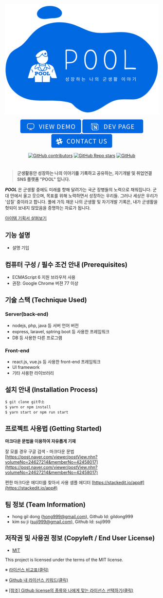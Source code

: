 <p align="center"><img src="Doc/imgs/TOP_LOGO.png"></p>
<p align="center">
	<a href="">
		<img src="Doc/imgs/btn_viewdemo.png" />
	</a>
	<a href="https://sable-drum-e05.notion.site/OSAM-cbc20c6efb6d466cb2c057926138eeb5">
		<img src="Doc/imgs/btn_devpage.png" />
	</a>
	<a href="osam21-ai-nightwork.slack.com">
		<img src="Doc/imgs/btn_contactus.png" />
	</a>
</p>

<p align="center">
	<a href="https://github.com/osamhack2021/AI_WEB_POOL_YD/graphs/contributors"><img alt="GitHub contributors" src="https://img.shields.io/github/contributors/osamhack2021/AI_WEB_POOL_YD"></a>
	<a href="https://github.com/osamhack2021/AI_WEB_POOL_YD/stargazers"><img alt="GitHub Repo stars" src="https://img.shields.io/github/stars/osamhack2021/AI_WEB_POOL_YD"></a>
	<a href="https://github.com/osamhack2021/AI_WEB_POOL_YD/blob/develop/LICENSE.md"><img alt="GitHub" src="https://img.shields.io/github/license/osamhack2021/AI_WEB_POOL_YD"></a>
</p>

#

> **군생활동안 성장하는 나의 이야기를 기록하고 공유하는, 자기개발 및 취업연결 SNS 플랫폼 "POOL" 입니다.**

***POOL*** 은 군생활 중에도 미래를 향해 달려가는 국군 장병들의 노력으로 채워집니다. 군대 안에서 울고 웃으며, 목표를 위해 노력하면서 성장하는 우리들. 그러나 세상은 우리가 '삽질' 중이라고 합니다. 풀에 가득 채운 나의 군생활 및 자기개발 기록은, 내가 군생활을 헛되이 보내지 않았음을 증명하는 자료가 됩니다.

[아이템 기획서 살펴보기](https://osam.kr/projectBlog/63/intro)


## 기능 설명
 - 설명 기입

## 컴퓨터 구성 / 필수 조건 안내 (Prerequisites)
* ECMAScript 6 지원 브라우저 사용
* 권장: Google Chrome 버젼 77 이상

## 기술 스택 (Technique Used) 
### Server(back-end)
 -  nodejs, php, java 등 서버 언어 버전 
 - express, laravel, sptring boot 등 사용한 프레임워크 
 - DB 등 사용한 다른 프로그램 
 
### Front-end
 -  react.js, vue.js 등 사용한 front-end 프레임워크 
 -  UI framework
 - 기타 사용한 라이브러리

## 설치 안내 (Installation Process)
```bash
$ git clone git주소
$ yarn or npm install
$ yarn start or npm run start
```

## 프로젝트 사용법 (Getting Started)
**마크다운 문법을 이용하여 자유롭게 기재**

잘 모를 경우
구글 검색 - 마크다운 문법
[https://post.naver.com/viewer/postView.nhn?volumeNo=24627214&memberNo=42458017](https://post.naver.com/viewer/postView.nhn?volumeNo=24627214&memberNo=42458017)

 편한 마크다운 에디터를 찾아서 사용
 샘플 에디터 [https://stackedit.io/app#](https://stackedit.io/app#)
 
## 팀 정보 (Team Information)
- hong gil dong (hong999@gmail.com), Github Id: gildong999
- kim su ji (suji999@gmail.com), Github Id: suji999

## 저작권 및 사용권 정보 (Copyleft / End User License)
 * [MIT](https://github.com/osam2020-WEB/Sample-ProjectName-TeamName/blob/master/license.md)

This project is licensed under the terms of the MIT license.

※ [라이선스 비교표(클릭)](https://olis.or.kr/license/compareGuide.do)

※ [Github 내 라이선스 키워드(클릭)](https://docs.github.com/en/github/creating-cloning-and-archiving-repositories/creating-a-repository-on-github/licensing-a-repository)

※ [\[참조\] Github license의 종류와 나에게 맞는 라이선스 선택하기(클릭)](https://flyingsquirrel.medium.com/github-license%EC%9D%98-%EC%A2%85%EB%A5%98%EC%99%80-%EB%82%98%EC%97%90%EA%B2%8C-%EB%A7%9E%EB%8A%94-%EB%9D%BC%EC%9D%B4%EC%84%A0%EC%8A%A4-%EC%84%A0%ED%83%9D%ED%95%98%EA%B8%B0-ae29925e8ff4)
